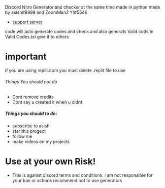 Discord Nitro Generator and checker at the same time made in python made by asish#9999 and ZoomMan2 Yt#5546 

- [support server](https://discord.gg/YMRJS5c9xx)

code will auto generate codes and check and also generats Valid cods in Valid Codes.txt give it to others 

# important

if you are using replit.com you must delete .replit file to use

###### Things You should not do
- Dont remove credits
- Dont say u created it when u didnt

##### Things you should to do:
- subscribe to  asish
- star this progect
- follow me
- make videos on my projects

# Use at your own Risk!

- This is aganist discord terms and conditions. I am not responsible for your ban or actions 
recommend not to use generators
